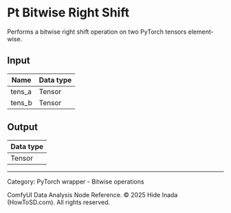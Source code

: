 # Pt Bitwise Right Shift
Performs a bitwise right shift operation on two PyTorch tensors element-wise.

## Input
| Name | Data type |
|---|---|
| tens_a | Tensor |
| tens_b | Tensor |

## Output
| Data type |
|---|
| Tensor |

<HR>
Category: PyTorch wrapper - Bitwise operations

ComfyUI Data Analysis Node Reference. © 2025 Hide Inada (HowToSD.com). All rights reserved.
